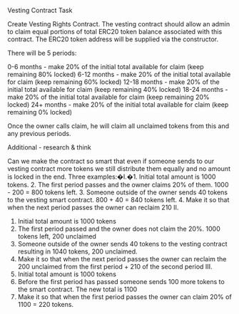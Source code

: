 Vesting Contract Task

Create Vesting Rights Contract. The vesting contract should allow an admin to claim equal portions of total ERC20 token balance associated with this contract. The ERC20 token address will be supplied via the constructor.

There will be 5 periods:

0-6 months - make 20% of the initial total available for claim (keep remaining 80% locked)
6-12 months - make 20% of the initial total available for claim (keep remaining 60% locked)
12-18 months - make 20% of the initial total available for claim (keep remaining 40% locked)
18-24 months - make 20% of the initial total available for claim (keep remaining 20% locked)
24+ months - make 20% of the initial total available for claim (keep remaining 0% locked)

Once the owner calls claim, he will claim all unclaimed tokens from this and any previous periods.

Additional - research & think

Can we make the contract so smart that even if someone sends to our vesting contract more tokens we still distribute them equally and no amount is locked in the end. Three examples:�I.�1. Initial total amount is 1000 tokens.
2. The first period passes and the owner claims 20% of them. 1000 - 200 = 800 tokens left.
3. Someone outside of the owner sends 40 tokens to the vesting smart contract. 800 + 40 = 840 tokens left.
4. Make it so that when the next period passes the owner can reclaim 210
II.
1. Initial total amount is 1000 tokens
2. The first period passed and the owner does not claim the 20%. 1000 tokens left, 200 unclaimed
3. Someone outside of the owner sends 40 tokens to the vesting contract resulting in 1040 tokens, 200 unclaimed.
4. Make it so that when the next period passes the owner can reclaim the 200 unclaimed from the first period + 210 of the second period
III.
 1. Initial total amount is 1000 tokens
2. Before the first period has passed someone sends 100 more tokens to the smart contract. The new total is 1100
3. Make it so that when the first period passes the owner can claim 20% of 1100 = 220 tokens.

